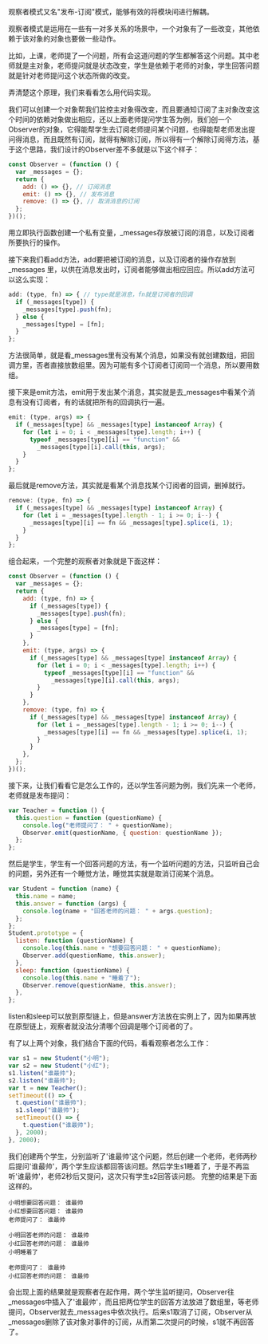 观察者模式又名"发布-订阅"模式，能够有效的将模块间进行解耦。

观察者模式是运用在一些有一对多关系的场景中，一个对象有了一些改变，其他依赖于该对象的对象也要做一些动作。

比如，上课，老师提了一个问题，所有会这道问题的学生都解答这个问题。其中老师就是主对象，老师提问就是状态改变，学生是依赖于老师的对象，学生回答问题就是针对老师提问这个状态所做的改变。

弄清楚这个原理，我们来看看怎么用代码实现。

我们可以创建一个对象帮我们监控主对象得改变，而且要通知订阅了主对象改变这个时间的依赖对象做出相应，还以上面老师提问学生答为例，我们创一个Observer的对象，它得能帮学生去订阅老师提问某个问题，也得能帮老师发出提问得消息，而且既然有订阅，就得有解除订阅，所以得有一个解除订阅得方法，基于这个思路，我们设计的Observer差不多就是以下这个样子：

```javascript
const Observer = (function () {
  var _messages = {};
  return {
    add: () => {}, // 订阅消息
    emit: () => {}, // 发布消息
    remove: () => {}, // 取消消息的订阅
  };
})();
```

用立即执行函数创建一个私有变量，_messages存放被订阅的消息，以及订阅者所要执行的操作。

接下来我们看add方法，add要把被订阅的消息，以及订阅者的操作存放到 _messages 里，以供在消息发出时，订阅者能够做出相应回应。所以add方法可以这么实现：

```javascript
add: (type, fn) => { // type就是消息，fn就是订阅者的回调
  if (_messages[type]) {
    _messages[type].push(fn);
  } else {
    _messages[type] = [fn];
  }
};
```

方法很简单，就是看_messages里有没有某个消息，如果没有就创建数组，把回调方里，否者直接放数组里。因为可能有多个订阅者订阅同一个消息，所以要用数组。

接下来是emit方法，emit用于发出某个消息，其实就是去_messages中看某个消息有没有订阅者，有的话就把所有的回调执行一遍。

```javascript
emit: (type, args) => {
  if (_messages[type] && _messages[type] instanceof Array) {
    for (let i = 0; i < _messages[type].length; i++) {
      typeof _messages[type][i] == "function" &&
        _messages[type][i].call(this, args);
    }
  }
};
```

最后就是remove方法，其实就是看某个消息找某个订阅者的回调，删掉就行。

```javascript
remove: (type, fn) => {
  if (_messages[type] && _messages[type] instanceof Array) {
    for (let i = _messages[type].length - 1; i >= 0; i--) {
      _messages[type][i] == fn && _messages[type].splice(i, 1);
    }
  }
};
```

组合起来，一个完整的观察者对象就是下面这样：

```javascript
const Observer = (function () {
  var _messages = {};
  return {
    add: (type, fn) => {
      if (_messages[type]) {
        _messages[type].push(fn);
      } else {
        _messages[type] = [fn];
      }
    },
    emit: (type, args) => {
      if (_messages[type] && _messages[type] instanceof Array) {
        for (let i = 0; i < _messages[type].length; i++) {
          typeof _messages[type][i] == "function" &&
            _messages[type][i].call(this, args);
        }
      }
    },
    remove: (type, fn) => {
      if (_messages[type] && _messages[type] instanceof Array) {
        for (let i = _messages[type].length - 1; i >= 0; i--) {
          _messages[type][i] == fn && _messages[type].splice(i, 1);
        }
      }
    },
  };
})();
```

接下来，让我们看看它是怎么工作的，还以学生答问题为例，我们先来一个老师，老师就是发布提问：

```javascript
var Teacher = function () {
  this.question = function (questionName) {
    console.log("老师提问了： " + questionName);
    Observer.emit(questionName, { question: questionName });
  };
};
```

然后是学生，学生有一个回答问题的方法，有一个监听问题的方法，只监听自己会的问题，另外还有一个睡觉方法，睡觉其实就是取消订阅某个消息。

```javascript
var Student = function (name) {
  this.name = name;
  this.answer = function (args) {
    console.log(name + "回答老师的问题： " + args.question);
  };
};
Student.prototype = {
  listen: function (questionName) {
    console.log(this.name + "想要回答问题： " + questionName);
    Observer.add(questionName, this.answer);
  },
  sleep: function (questionName) {
    console.log(this.name + "睡着了");
    Observer.remove(questionName, this.answer);
  },
};
```

listen和sleep可以放到原型链上，但是answer方法放在实例上了，因为如果再放在原型链上，观察者就没法分清哪个回调是哪个订阅者的了。

有了以上两个对象，我们结合下面的代码，看看观察者怎么工作：

```javascript
var s1 = new Student("小明");
var s2 = new Student("小红");
s1.listen("谁最帅");
s2.listen("谁最帅");
var t = new Teacher();
setTimeout(() => {
  t.question("谁最帅");
  s1.sleep("谁最帅");
  setTimeout(() => {
    t.question("谁最帅");
  }, 2000);
}, 2000);
```

我们创建两个学生，分别监听了'谁最帅'这个问题，然后创建一个老师，老师两秒后提问'谁最帅'，两个学生应该都回答该问题。然后学生s1睡着了，于是不再监听'谁最帅'，老师2秒后又提问，这次只有学生s2回答该问题。
完整的结果是下面这样的。

```plaintext
小明想要回答问题： 谁最帅
小红想要回答问题： 谁最帅
老师提问了： 谁最帅

小明回答老师的问题： 谁最帅
小红回答老师的问题： 谁最帅
小明睡着了

老师提问了： 谁最帅
小红回答老师的问题： 谁最帅
```

会出现上面的结果就是观察者在起作用，两个学生监听提问，Observer往_messages中插入了'谁最帅'，而且把两位学生的回答方法放进了数组里，等老师提问，Observer就去_messages中依次执行。后来s1取消了订阅，Observer从_messages删除了该对象对事件的订阅，从而第二次提问的时候，s1就不再回答了。
